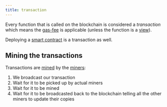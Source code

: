 ```yaml
---
title: transaction
---
```


Every function that is called on the blockchain is considered a _transaction_ which means the [gas-fee](/Knowledge/Web3/ethereum/gas-fee.md) is applicable (unless the function is a [view](/Knowledge/Web3/solidity/view.md)).

Deploying a [smart contract](/Knowledge/Web3/smart-contracts.md) is a transaction as well.

## Mining the transactions

Transactions are [mined](/mined) by the [miners](/miners):

1. We broadcast our transaction
2. Wait for it to be picked up by actual miners
3. Wait for it to be mined
4. Wait for it to be broadcasted back to the blockchain telling all the other miners to update their copies
